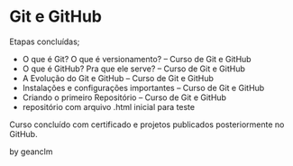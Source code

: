 

<h1>Git e GitHub</h1>

Etapas concluídas;<br>

- O que é Git? O que é versionamento? – Curso de Git e GitHub
- O que é GitHub? Pra que ele serve? – Curso de Git e GitHub
- A Evolução do Git e GitHub – Curso de Git e GitHub
- Instalações e configurações importantes – Curso de Git e GitHub
- Criando o primeiro Repositório – Curso de Git e GitHub
- repositório com arquivo .html inicial para teste<br>


Curso concluído com certificado e projetos publicados posteriormente no GitHub.<br>


by geanclm